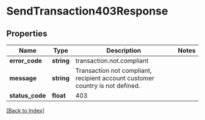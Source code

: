 # SendTransaction403Response

## Properties

Name | Type | Description | Notes
------------ | ------------- | ------------- | -------------
**error_code** | **string** | transaction.not.compliant |
**message** | **string** | Transaction not compliant, recipient account customer country is not defined. |
**status_code** | **float** | 403 |

[[Back to Index]](../index.md)
